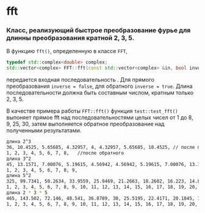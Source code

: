 # fft
### Класс, реализующий быстрое преобразование фурье для длинны преобразования кратной 2, 3, 5.

В функцию `fft()`, определенную в классе `FFT`,
```c++
typedef std::complex<double> complex;
std::vector<complex> FFT::fft(const std::vector<complex> &in, bool inverse);
```
передается входная последовательность .
Для прямого преобразования `inverse = false`, для обратного `inverse = true`. Длина последовательности должна быть составным числом, кратным только 2, 3, 5.

В качестве примера работы `FFT::fft()` функция `test::test_fft()` выпоняет прямое fft над последовательностями целых чисел от 1 до 8, 9, 25, 30, затем выполняется обратное преобразование над полученными результатами.
```bash
длина 2^3
36, 10.4525, 5.65685, 4.32957, 4, 4.32957, 5.65685, 10.4525, // после прямого fft (выводится модуль комплексного числа)
1, 2, 3, 4, 5, 6, 7, 8,   //после обратного
длина 3^2
45, 13.1571, 7.00076, 5.19615, 4.56942, 4.56942, 5.19615, 7.00076, 13.1571, 
1, 2, 3, 4, 5, 6, 7, 8, 9, 
длина 5^2
325, 99.7341, 50.2634, 33.9559, 25.9469, 21.2663, 18.2602, 16.223, 14.8047, 13.8148, 13.1433, 12.7254, 12.5247, 12.5247, 12.7254, 13.1433, 13.8148, 14.8047, 16.223, 18.2602, 21.2663, 25.9469, 33.9559, 50.2634, 99.7341, 
1, 2, 3, 4, 5, 6, 7, 8, 9, 10, 11, 12, 13, 14, 15, 16, 17, 18, 19, 20, 21, 22, 23, 24, 25, 
длина 2 * 3 * 5
465, 143.502, 72.146, 48.541, 36.8789, 30, 25.5195, 22.4171, 20.1845, 18.541, 17.3205, 16.4195, 15.7719, 15.3351, 15.0826, 15, 15.0826, 15.3351, 15.7719, 16.4195, 17.3205, 18.541, 20.1845, 22.4171, 25.5195, 30, 36.8789, 48.541, 72.146, 143.502
1, 2, 3, 4, 5, 6, 7, 8, 9, 10, 11, 12, 13, 14, 15, 16, 17, 18, 19, 20, 21, 22, 23, 24, 25, 26, 27, 28, 29, 30
```
